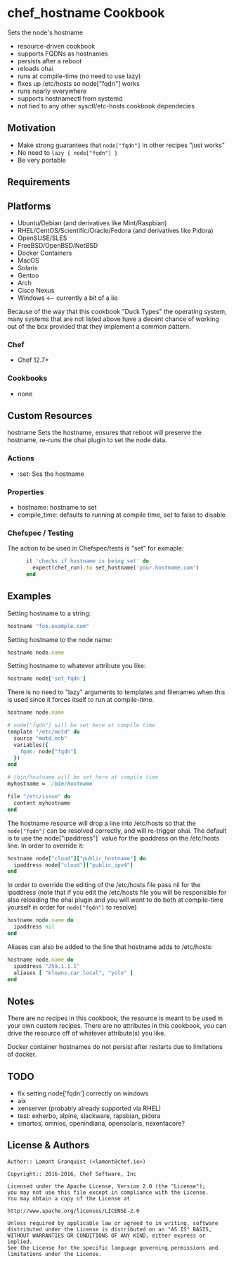# chef_hostname Cookbook

Sets the node's hostname

- resource-driven cookbook
- supports FQDNs as hostnames
- persists after a reboot
- reloads ohai
- runs at compile-time (no need to use lazy)
- fixes up /etc/hosts so node["fqdn"] works
- runs nearly everywhere
- supports hostnamectl from systemd
- not tied to any other sysctl/etc-hosts cookbook dependecies

## Motivation

- Make strong guarantees that `node["fqdn"]` in other recipes "just works"
- No need to `lazy { node["fqdn"] }`
- Be very portable

## Requirements

## Platforms

- Ubuntu/Debian (and derivatives like Mint/Raspbian)
- RHEL/CentOS/Scientific/Oracle/Fedora (and derivatives like Pidora)
- OpenSUSE/SLES
- FreeBSD/OpenBSD/NetBSD
- Docker Containers
- MacOS
- Solaris
- Gentoo
- Arch
- Cisco Nexus
- Windows <-- currently a bit of a lie

Because of the way that this cookbook "Duck Types" the operating system, many systems that are not listed above have a decent chance of working out of the box provided that they implement a common pattern.

### Chef

- Chef 12.7+

### Cookbooks

- none

## Custom Resources

hostname Sets the hostname, ensures that reboot will preserve the hostname, re-runs the ohai plugin to set the node data.

### Actions

- :set: Ses the hostname

### Properties

- hostname: hostname to set
- compile_time: defaults to running at compile time, set to false to disable

### Chefspec / Testing

The action to be used in Chefspec/tests is "set" for exmaple:

```ruby
      it 'checks if hostname is being set' do
        expect(chef_run).to set_hostname('your.hostname.com')
      end
```

## Examples

Setting hostname to a string:

```ruby
hostname "foo.example.com"
```

Setting hostname to the node name:

```ruby
hostname node.name
```

Setting hostname to whatever attribute you like:

```ruby
hostname node['set_fqdn']
```

There is no need to "lazy" arguments to templates and filenames when this is used since it forces itself to run at compile-time.

```ruby
hostname node.name

# node["fqdn"] will be set here at compile time
template "/etc/motd" do
  source "motd.erb"
  variables({
    fqdn: node["fqdn"]
  })
end

# /bin/hostname will be set here at compile time
myhostname = `/bin/hostname`

file "/etc/issue" do
  content myhostname
end
```

The hostname resource will drop a line into /etc/hosts so that the `node["fqdn"]` can be resolved correctly, and will re-trigger ohai. The default is to use the node["ipaddress"]` value for the ipaddress on the /etc/hosts line. In order to override it:

```ruby
hostname node["cloud"]["public_hostname"] do
  ipaddress node["cloud"]["public_ipv4"]
end
```

In order to override the editing of the /etc/hosts file pass nil for the ipaddress (note that if you edit the /etc/hosts file you will be responsible for also reloading the ohai plugin and you will want to do both at compile-time yourself in order for `node["fqdn"]` to resolve)

```ruby
hostname node.name do
  ipaddress nil
end
```

Aliases can also be added to the line that hostname adds to /etc/hosts:

```ruby
hostname node.name do
  ipaddress "259.1.1.1"
  aliases [ "klowns.car.local", "yolo" ]
end
```

## Notes

There are no recipes in this cookbook, the resource is meant to be used in your own custom recipes. There are no attributes in this cookbook, you can drive the resource off of whatever attribute(s) you like.

Docker container hostnames do not persist after restarts due to limitations of docker.

## TODO

- fix setting node['fqdn'] correctly on windows
- aix
- xenserver (probably already supported via RHEL)
- test: exherbo, alpine, slackware, rapsbian, pidora
- smartos, omnios, openindiana, opensolaris, nexentacore?

## License & Authors

```
Author:: Lamont Granquist (<lamont@chef.io>)

Copyright:: 2016-2016, Chef Software, Inc

Licensed under the Apache License, Version 2.0 (the "License");
you may not use this file except in compliance with the License.
You may obtain a copy of the License at

http://www.apache.org/licenses/LICENSE-2.0

Unless required by applicable law or agreed to in writing, software
distributed under the License is distributed on an "AS IS" BASIS,
WITHOUT WARRANTIES OR CONDITIONS OF ANY KIND, either express or implied.
See the License for the specific language governing permissions and
limitations under the License.
```
